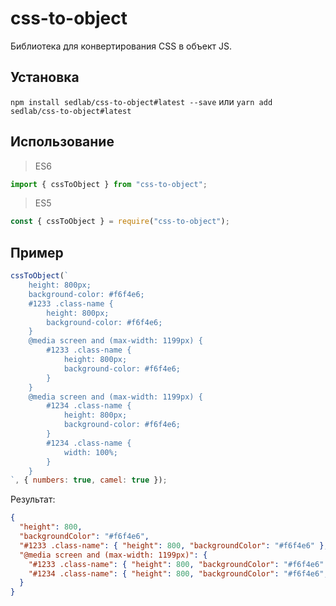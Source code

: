 # css-to-object

Библиотека для конвертирования CSS в объект JS.

## Установка

`npm install sedlab/css-to-object#latest --save` или `yarn add sedlab/css-to-object#latest`

## Использование

> ES6

```js
import { cssToObject } from "css-to-object";
```

> ES5

```js
const { cssToObject } = require("css-to-object");
```

## Пример

```js
cssToObject(`
    height: 800px;
    background-color: #f6f4e6;
    #1233 .class-name {
        height: 800px;
        background-color: #f6f4e6;
    }
    @media screen and (max-width: 1199px) {
        #1233 .class-name {
            height: 800px;
            background-color: #f6f4e6;
        }
    }
    @media screen and (max-width: 1199px) {
        #1234 .class-name {
            height: 800px;
            background-color: #f6f4e6;
        }
        #1234 .class-name {
            width: 100%;
        }
    }
`, { numbers: true, camel: true });
```

Результат:

```JSON
{
  "height": 800,
  "backgroundColor": "#f6f4e6",
  "#1233 .class-name": { "height": 800, "backgroundColor": "#f6f4e6" },
  "@media screen and (max-width: 1199px)": {
    "#1233 .class-name": { "height": 800, "backgroundColor": "#f6f4e6" },
    "#1234 .class-name": { "height": 800, "backgroundColor": "#f6f4e6", "width": 100 }
  }
}
```